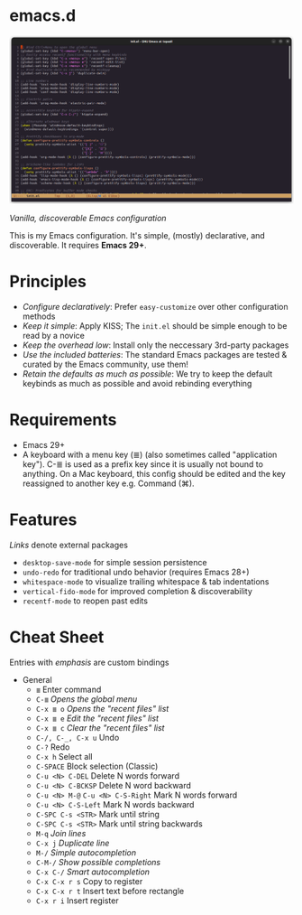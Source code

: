 # emacs.d

![Screenshot](.assets/screenshot.png?raw=true "This is how it looks")

_Vanilla, discoverable Emacs configuration_

This is my Emacs configuration. It's simple, (mostly) declarative, and discoverable. It requires **Emacs 29+**.

# Principles

* _Configure declaratively_: Prefer `easy-customize` over other configuration methods
* _Keep it simple_: Apply KISS; The `init.el` should be simple enough to be read by a novice
* _Keep the overhead low_: Install only the neccessary 3rd-party packages
* _Use the included batteries_: The standard Emacs packages are tested & curated by the Emacs community, use them!
* _Retain the defaults as much as possible_: We try to keep the default keybinds as much as possible and avoid rebinding everything

# Requirements

* Emacs 29+
* A keyboard with a menu key (≣) (also sometimes called "application key"). C-≣ is used as a prefix key since it is usually not bound to anything. On a Mac keyboard, this config should be edited and the key reassigned to another key e.g. Command (⌘).

# Features

_Links_ denote external packages

* `desktop-save-mode` for simple session persistence
* `undo-redo` for traditional undo behavior (requires Emacs 28+)
* `whitespace-mode` to visualize trailing whitespace & tab indentations
* `vertical-fido-mode` for improved completion & discoverability
* `recentf-mode` to reopen past edits

# Cheat Sheet

Entries with _emphasis_ are custom bindings

- General
  - `≣` Enter command
  - `C-≣` _Opens the global menu_
  - `C-x ≣ o` _Opens the "recent files" list_
  - `C-x ≣ e` _Edit the "recent files" list_
  - `C-x ≣ c` _Clear the "recent files" list_
  - `C-/, C-_, C-x u` Undo
  - `C-?` Redo
  - `C-x h` Select all
  - `C-SPACE` Block selection (Classic)
  - `C-u <N> C-DEL` Delete N words forward
  - `C-u <N> C-BCKSP` Delete N word backward
  - `C-u <N> M-@` `C-u <N> C-S-Right` Mark N words forward
  - `C-u <N> C-S-Left` Mark N words backward
  - `C-SPC C-s <STR>` Mark until string
  - `C-SPC C-s <STR>` Mark until string backwards
  - `M-q` _Join lines_
  - `C-x j` _Duplicate line_
  - `M-/` _Simple autocompletion_
  - `C-M-/` _Show possible completions_
  - `C-x C-/` _Smart autocompletion_
  - `C-x C-x r s`  Copy to register
  - `C-x C-x r t` Insert text before rectangle
  - `C-x r i` Insert register

